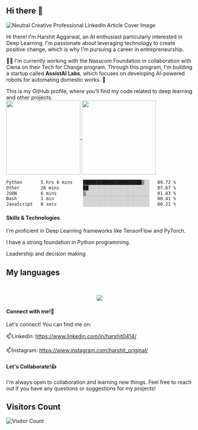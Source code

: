 ## Hi there 👋

<!--
**harshit433/harshit433** is a ✨ _special_ ✨ repository because its `README.md` (this file) appears on your GitHub profile.

Here are some ideas to get you started:

-   I’m currently working on ...
-  I’m currently learning ...
-  I’m looking to collaborate on ...
- 🤔 I’m looking for help with ...
- 💬 Ask me about ...
- 📫 How to reach me: ...
- 😄 Pronouns: ...
- ⚡ Fun fact: ...
-->

![Neutral Creative Professional LinkedIn Article Cover Image](https://github.com/harshit433/harshit433/assets/67017828/4cff7d02-f092-44eb-b534-a9c99bad88d8)

Hi there!  I'm Harshit Aggarwal, an AI enthusiast particularly interested in Deep Learning.   I'm passionate about leveraging technology to create positive change, which is why I'm pursuing a career in entrepreneurship.

🌱🔭
I'm currently working with the Nasscom Foundation in collaboration with Ciena on their Tech for Change program.  Through this program, I'm building a startup called **AssistAI Labs**, which focuses on developing AI-powered robots for automating domestic works. 🤖

This is my GitHub profile, where you'll find my code related to deep learning and other projects.
<br>
<a href="https://github.com/anuraghazra/github-readme-stats">
  <img height=200 align="center" src="https://github-readme-stats.vercel.app/api?username=harshit433" />
</a>
<a href="https://github.com/anuraghazra/convoychat">
  <img height=200 align="center" src="https://github-readme-stats.vercel.app/api/top-langs?username=harshit433&layout=donut&langs_count=8&card_width=320" />
</a>
<!--START_SECTION:waka-->

```txt
Python       5 hrs 6 mins    ██████████████████████▒░░   89.72 %
Other        26 mins         ██░░░░░░░░░░░░░░░░░░░░░░░   07.67 %
JSON         6 mins          ▒░░░░░░░░░░░░░░░░░░░░░░░░   01.83 %
Bash         1 min           ░░░░░░░░░░░░░░░░░░░░░░░░░   00.41 %
JavaScript   0 secs          ░░░░░░░░░░░░░░░░░░░░░░░░░   00.21 %
```

<!--END_SECTION:waka-->
#### Skills & Technologies

I'm proficient in Deep Learning frameworks like TensorFlow and PyTorch.

I have a strong foundation in Python programming.

Leadership and decision making
<br>
<h2><strong>My languages</strong></h2>
<br>
<p align="center">
  <a href="https://skillicons.dev">
    <img src="https://skillicons.dev/icons?i=git,c,cpp,css,dart,django,flask,flutter,html,linux,py,pytorch,sklearn,tensorflow,aws,azure,discord,docker,dynamodb,firebase,mongodb,mysql,opencv,vscode,windows" />
  </a>
</p>

#### Connect with me!👯

Let's connect! You can find me on:

📫LinkedIn: https://www.linkedin.com/in/harshit0414/

📫Instagram: https://www.instagram.com/harshit_original/ 


#### Let's Collaborate!👍

I'm always open to collaboration and learning new things. Feel free to reach out if you have any questions or suggestions for my projects!
## Visitors Count
![Visitor Count](https://profile-counter.glitch.me/harshit433/count.svg)



